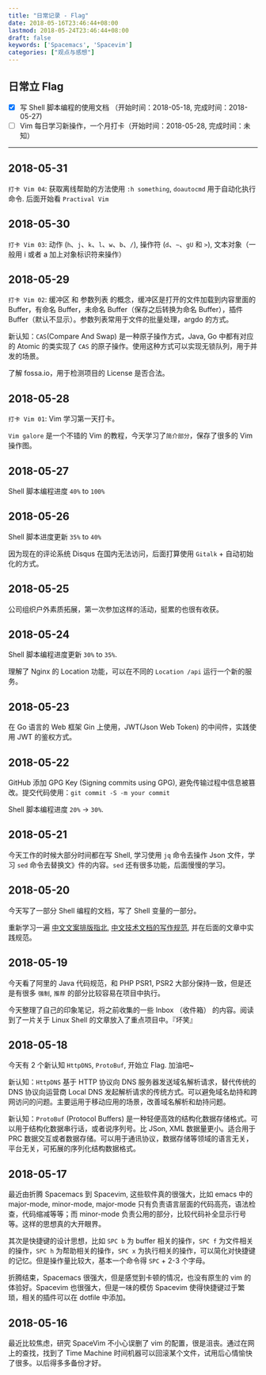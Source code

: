 ```yaml
---
title: "日常记录 - Flag"
date: 2018-05-16T23:46:44+08:00
lastmod: 2018-05-24T23:46:44+08:00
draft: false
keywords: ['Spacemacs', 'Spacevim']
categories: ["观点与感想"]
---
```


## 日常立 Flag

- [x] 写 Shell 脚本编程的使用文档 （开始时间：2018-05-18, 完成时间：2018-05-27)
- [ ] Vim 每日学习新操作，一个月打卡（开始时间：2018-05-28, 完成时间：未知）

---

## 2018-05-31

`打卡 Vim 04`: 获取离线帮助的方法使用 `:h something`, `doautocmd` 用于自动化执行命令. 后面开始看 `Practival Vim`

## 2018-05-30

`打卡 Vim 03`: 动作 (`h`、`j`、`k`、`l`、`w`、`b`、`/`), 操作符 (`d`、`~`、`gU` 和 `>`), 文本对象（一般用 i 或者 a 加上对象标识符来操作）


## 2018-05-29

`打卡 Vim 02`: 缓冲区 和 参数列表 的概念，缓冲区是打开的文件加载到内容里面的 Buffer，有命名 Buffer，未命名 Buffer（保存之后转换为命名 Buffer），插件 Buffer（默认不显示）。参数列表常用于文件的批量处理，argdo 的方式。

新认知：`CAS`(Compare And Swap) 是一种原子操作方式，Java, Go 中都有对应的 Atomic 的类实现了 `CAS` 的原子操作。使用这种方式可以实现无锁队列，用于并发的场景。

了解 fossa.io，用于检测项目的 License 是否合法。

## 2018-05-28

`打卡 Vim 01`: Vim 学习第一天打卡。

`Vim galore` 是一个不错的 Vim 的教程，今天学习了`简介部分`，保存了很多的 Vim 操作图。

## 2018-05-27

Shell 脚本编程进度 `40%` to `100%`

## 2018-05-26

Shell 脚本进度更新 `35%` to `40%`

因为现在的评论系统 Disqus 在国内无法访问，后面打算使用 `Gitalk` + 自动初始化的方式。

## 2018-05-25

公司组织户外素质拓展，第一次参加这样的活动，挺累的也很有收获。

## 2018-05-24

Shell 脚本编程进度更新 `30%` to `35%`.

理解了 Nginx 的 Location 功能，可以在不同的 `Location /api` 运行一个新的服务。

## 2018-05-23

在 Go 语言的 Web 框架 Gin 上使用，JWT(Json Web Token) 的中间件，实践使用 JWT 的鉴权方式。

## 2018-05-22

GitHub 添加 GPG Key (Signing commits using GPG), 避免传输过程中信息被篡改。提交代码使用：`git commit -S -m your commit`

Shell 脚本编程进度 `20%` -> `30%`.

## 2018-05-21

今天工作的时候大部分时间都在写 Shell, 学习使用 `jq` 命令去操作 Json 文件，学习 `sed` 命令去替换文》件的内容。`sed` 还有很多功能，后面慢慢的学习。

## 2018-05-20

今天写了一部分 Shell 编程的文档，写了 Shell 变量的一部分。

重新学习一遍 [中文文案排版指北](https://github.com/sparanoid/chinese-copywriting-guidelines), [中文技术文档的写作规范](https://github.com/ruanyf/document-style-guide), 并在后面的文章中实践规范。

## 2018-05-19

今天看了阿里的 Java 代码规范，和 PHP PSR1, PSR2 大部分保持一致，但是还是有很多 `强制`, `推荐` 的部分比较容易在项目中执行。

今天整理了自己的印象笔记，将之前收集的一些 Inbox （收件箱） 的内容。阅读到了一片关于 Linux Shell 的文章放入了重点项目中。『坏笑』

## 2018-05-18

今天有 2 个新认知 `HttpDNS`, `ProtoBuf`, 开始立 Flag. 加油吧~

新认知：`HttpDNS` 基于 HTTP 协议向 DNS 服务器发送域名解析请求，替代传统的 DNS 协议向运营商 Local DNS 发起解析请求的传统方式。可以避免域名劫持和跨网访问的问题。主要运用于移动应用的场景，改善域名解析和劫持问题。

新认知：`ProtoBuf` (Protocol Buffers) 是一种轻便高效的结构化数据存储格式。可以用于结构化数据串行话，或者说序列号。比 JSon, XML 数据量更小。适合用于 PRC 数据交互或者数据存储。可以用于通讯协议，数据存储等领域的语言无关，平台无关，可拓展的序列化结构数据格式。




## 2018-05-17

最近由折腾 Spacemacs 到 Spacevim, 这些软件真的很强大，比如 emacs 中的 major-mode, minor-mode, major-mode 只有负责语言层面的代码高亮，语法检查，代码缩减等等；而 minor-mode 负责公用的部分，比较代码补全显示行号等。这样的思想真的大开眼界。

其次是快捷键的设计思想，比如 `SPC b` 为 buffer 相关的操作，`SPC f` 为文件相关的操作，`SPC h` 为帮助相关的操作，`SPC x` 为执行相关的操作，可以简化对快捷键的记忆。但是操作量比较大，基本一个命令得 `SPC` + 2-3 个字母。

折腾结束，Spacemacs 很强大，但是感觉到卡顿的情况，也没有原生的 vim 的体验好。Spacevim 也很强大，但是一味的模仿 Spacevim 使得快捷键过于繁琐，相关的插件可以在 dotfile 中添加。

## 2018-05-16

最近比较焦虑，研究 SpaceVim 不小心误删了 vim 的配置，很是沮丧。通过在网上的查找，找到了 Time Machine 时间机器可以回滚某个文件，试用后心情愉快了很多。以后得多多备份才好。
